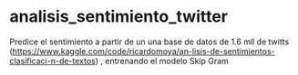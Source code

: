 # analisis_sentimiento_twitter
Predice el sentimiento a partir de un una base de datos de 1.6 mll de twitts (https://www.kaggle.com/code/ricardomoya/an-lisis-de-sentimientos-clasificaci-n-de-textos) , entrenando el modelo Skip Gram
